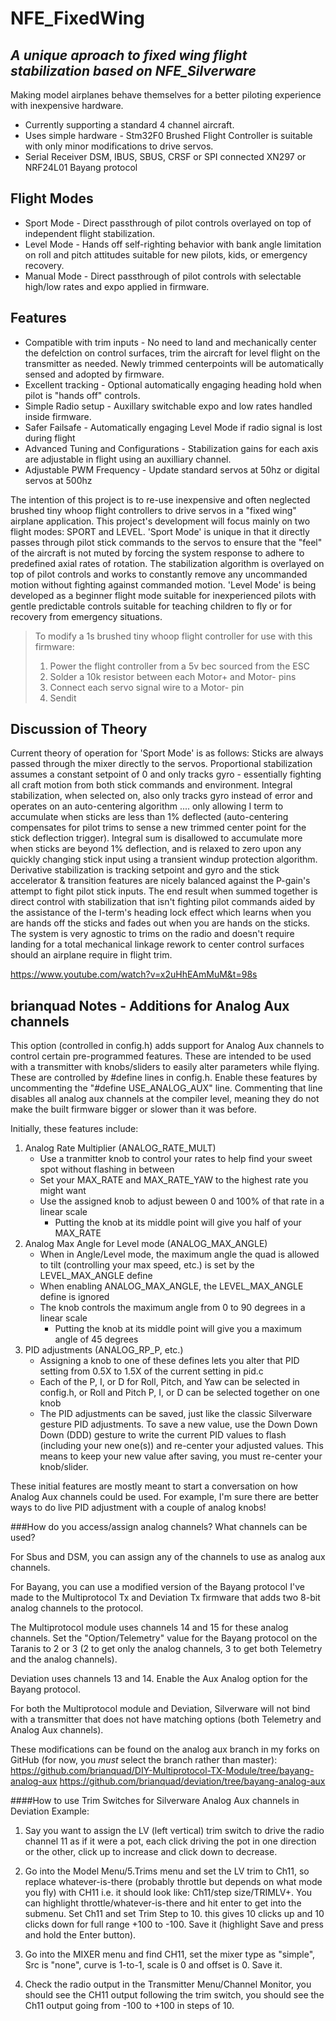 # NFE_FixedWing
## _A unique aproach to fixed wing flight stabilization based on NFE_Silverware_

Making model airplanes behave themselves for a better piloting experience with inexpensive hardware.

- Currently supporting a standard 4 channel aircraft.
- Uses simple hardware - Stm32F0 Brushed Flight Controller is suitable with  only minor modifications to drive servos.
- Serial Receiver DSM, IBUS, SBUS, CRSF or SPI connected XN297 or NRF24L01 Bayang protocol
## Flight Modes
- Sport Mode - Direct passthrough of pilot controls overlayed on top of independent flight stabilization.
- Level Mode - Hands off self-righting behavior with bank angle limitation on roll and pitch attitudes suitable for new pilots, kids, or emergency recovery.
- Manual Mode - Direct passthrough of pilot controls with selectable high/low rates and expo applied in firmware.

## Features
- Compatible with trim inputs - No need to land and mechanically center the defelction on control surfaces, trim the aircraft for level flight on the transmitter as needed.  Newly trimmed centerpoints will be automatically sensed and adopted by firmware.
- Excellent tracking - Optional automatically engaging heading hold when pilot is "hands off" controls.
- Simple Radio setup - Auxillary switchable expo and low rates handled inside firmware.
- Safer Failsafe - Automatically engaging Level Mode if radio signal is lost during flight
- Advanced Tuning and Configurations - Stabilization gains for each axis are adjustable in flight using an auxilliary channel.
- Adjustable PWM Frequency - Update standard servos at 50hz or digital servos at 500hz


The intention of this project is to re-use inexpensive and often neglected brushed tiny whoop flight controllers to drive servos in a "fixed wing" airplane application.  This project's development will focus mainly on two flight modes:  SPORT and LEVEL.  'Sport Mode' is unique in that it directly passes through pilot stick commands to the servos to ensure that the "feel" of the aircraft is not muted by forcing the system response to adhere to predefined axial rates of rotation.  The stabilization algorithm is overlayed on top of pilot controls and works to constantly remove any uncommanded motion without fighting against commanded motion.  'Level Mode' is being developed as a beginner flight mode suitable for inexperienced pilots with gentle predictable controls suitable for teaching children to fly or for recovery from emergency situations.

> To modify a 1s brushed tiny whoop flight controller for use with this firmware:
> 1.  Power the flight controller from a 5v bec sourced from the ESC
> 2.  Solder a 10k resistor between each Motor+ and Motor- pins
> 3.  Connect each servo signal wire to a Motor- pin
> 4.  Sendit

## Discussion of Theory
Current theory of operation for 'Sport Mode' is as follows:  Sticks are always passed through the mixer directly to the servos.  Proportional stabilization assumes a constant setpoint of 0 and only tracks gyro - essentially fighting all craft motion from both stick commands and environment.  Integral stabilization, when selected on, also only tracks gyro instead of error and operates on an auto-centering algorithm .... only allowing I term to accumulate when sticks are less than 1% deflected (auto-centering compensates for pilot trims to sense a new trimmed center point for the stick deflection trigger).  Integral sum is disallowed to accumulate more when sticks are beyond 1% deflection, and is relaxed to zero upon any quickly changing stick input using a transient windup protection algorithm.  Derivative stabilization is tracking setpoint and gyro and the stick accelerator & transition features are nicely balanced against the P-gain's attempt to fight pilot stick inputs.  The end result when summed together is direct control with stabilization that isn't fighting pilot commands aided by the assistance of the I-term's heading lock effect which learns when you are hands off the sticks and fades out when you are hands on the sticks.  The system is very agnostic to trims on the radio and doesn't require landing for a total mechanical linkage rework to center control surfaces should an airplane require in flight trim.


https://www.youtube.com/watch?v=x2uHhEAmMuM&t=98s




## brianquad Notes - Additions for Analog Aux channels

This option (controlled in config.h) adds support for Analog Aux channels to control certain pre-programmed features. These are intended to be used with a transmitter with knobs/sliders to easily alter parameters while flying. These are controlled by #define lines in config.h. Enable these features by uncommenting the "#define USE_ANALOG_AUX" line. Commenting that line disables all analog aux channels at the compiler level, meaning they do not make the built firmware bigger or slower than it was before.

Initially, these features include:
1. Analog Rate Multiplier (ANALOG_RATE_MULT)
   - Use a tranmitter knob to control your rates to help find your sweet spot without flashing in between
   - Set your MAX_RATE and MAX_RATE_YAW to the highest rate you might want
   - Use the assigned knob to adjust beween 0 and 100% of that rate in a linear scale
     - Putting the knob at its middle point will give you half of your MAX_RATE
2. Analog Max Angle for Level mode (ANALOG_MAX_ANGLE)
   - When in Angle/Level mode, the maximum angle the quad is allowed to tilt (controlling your max speed, etc.) is set by the LEVEL_MAX_ANGLE define
   - When enabling ANALOG_MAX_ANGLE, the LEVEL_MAX_ANGLE define is ignored
   - The knob controls the maximum angle from 0 to 90 degrees in a linear scale
     - Putting the knob at its middle point will give you a maximum angle of 45 degrees
3. PID adjustments (ANALOG_RP_P, etc.)
   - Assigning a knob to one of these defines lets you alter that PID setting from 0.5X to 1.5X of the current setting in pid.c
   - Each of the P, I, or D for Roll, Pitch, and Yaw can be selected in config.h, or Roll and Pitch P, I, or D can be selected together on one knob
   - The PID adjustments can be saved, just like the classic Silverware gesture PID adjustments. To save a new value, use the Down Down Down (DDD) gesture to write the current PID values to flash (including your new one(s)) and re-center your adjusted values. This means to keep your new value after saving, you must re-center your knob/slider.

These initial features are mostly meant to start a conversation on how Analog Aux channels could be used. For example, I'm sure there are better ways to do live PID adjustment with a couple of analog knobs!

###How do you access/assign analog channels? What channels can be used?

For Sbus and DSM, you can assign any of the channels to use as analog aux channels.

For Bayang, you can use a modified version of the Bayang protocol I've made to the Multiprotocol Tx and Deviation Tx firmware that adds two 8-bit analog channels to the protocol.

The Multiprotocol module uses channels 14 and 15 for these analog channels. Set the "Option/Telemetry" value for the Bayang protocol on the Taranis to 2 or 3 (2 to get only the analog channels, 3 to get both Telemetry and the analog channels).

Deviation uses channels 13 and 14. Enable the Aux Analog option for the Bayang protocol.

For both the Multiprotocol module and Deviation, Silverware will not bind with a transmitter that does not have matching options (both Telemetry and Analog Aux channels).

These modifications can be found on the analog aux branch in my forks on GitHub (for now, you _must_ select the branch rather than master):
	https://github.com/brianquad/DIY-Multiprotocol-TX-Module/tree/bayang-analog-aux
	https://github.com/brianquad/deviation/tree/bayang-analog-aux

####How to use Trim Switches for Silverware Analog Aux channels in Deviation
Example:

1. Say you want to assign the LV (left vertical) trim switch to drive the radio channel 11 as if it were a pot, each click driving the pot in one direction or the other, click up to increase and click down to decrease.

2. Go into the Model Menu/5.Trims menu and set the LV trim to Ch11, so replace whatever-is-there (probably throttle but depends on what mode you fly) with CH11 i.e. it should look like: Ch11/step size/TRIMLV+. You can highlight throttle/whatever-is-there and hit enter to get into the submenu. Set Ch11 and set Trim Step to 10. this gives 10 clicks up and 10 clicks down for full range +100 to -100. Save it (highlight Save and press and hold the Enter button).

3. Go into the MIXER menu and find CH11, set the mixer type as "simple", Src is "none", curve is 1-to-1, scale is 0 and offset is 0. Save it. 

4. Check the radio output in the Transmitter Menu/Channel Monitor, you should see the CH11 output following the trim switch, you should see the Ch11 output going from -100 to +100 in steps of 10.

